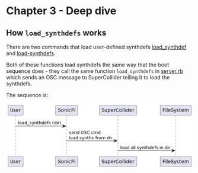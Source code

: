 # Chapter 3 - Deep dive

## How `load_synthdefs` works

There are two commands that load user-defined synthdefs [load_synthdef](https://github.com/sonic-pi-net/sonic-pi/blob/dev/app/server/ruby/lib/sonicpi/lang/sound.rb#L3307) and [load-synthdefs](https://github.com/sonic-pi-net/sonic-pi/blob/dev/app/server/ruby/lib/sonicpi/lang/sound.rb#L3357).

Both of these functions load synthdefs the same way that the boot sequence does - they call the same function `load_synthdefs` in [server.rb](https://github.com/sonic-pi-net/sonic-pi/blob/dev/app/server/ruby/lib/sonicpi/server.rb#L155) which sends an OSC message to SuperCollider telling it to load the synthdefs.

The sequence is:

![load_synths](../images/uml/load_synthdefs.png)

